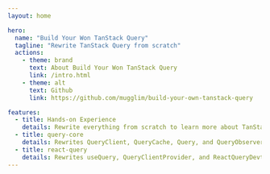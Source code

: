 ```yaml
---
layout: home

hero:
  name: "Build Your Won TanStack Query"
  tagline: "Rewrite TanStack Query from scratch"
  actions:
    - theme: brand
      text: About Build Your Won TanStack Query
      link: /intro.html
    - theme: alt
      text: Github
      link: https://github.com/mugglim/build-your-own-tanstack-query

features:
  - title: Hands-on Experience
    details: Rewrite everything from scratch to learn more about TanStack Query.
  - title: query-core
    details: Rewrites QueryClient, QueryCache, Query, and QueryObserver.
  - title: react-query
    details: Rewrites useQuery, QueryClientProvider, and ReactQueryDevtools.
---
```

